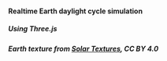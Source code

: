 #### Realtime Earth daylight cycle simulation
##### Using Three.js
##### Earth texture from [Solar Textures](https://www.solarsystemscope.com/textures/), CC BY 4.0


